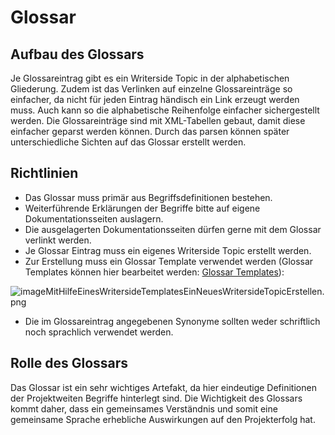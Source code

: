 # Glossar


## Aufbau des Glossars

Je Glossareintrag gibt es ein Writerside Topic in der alphabetischen Gliederung.
Zudem ist das Verlinken auf einzelne Glossareinträge so einfacher,
da nicht für jeden Eintrag händisch ein Link erzeugt werden muss.
Auch kann so die alphabetische Reihenfolge einfacher sichergestellt werden. 
Die Glossareinträge sind mit XML-Tabellen gebaut, damit
diese einfacher geparst werden können. Durch das parsen können später 
unterschiedliche Sichten auf das Glossar erstellt werden.



## Richtlinien

- Das Glossar muss primär aus Begriffsdefinitionen bestehen.
- Weiterführende Erklärungen der Begriffe bitte auf eigene Dokumentationsseiten auslagern.
- Die ausgelagerten Dokumentationsseiten dürfen gerne mit dem Glossar verlinkt werden.
- Je Glossar Eintrag muss ein eigenes Writerside Topic erstellt werden.
- Zur Erstellung muss ein Glossar Template verwendet werden
(Glossar Templates können hier bearbeitet werden: [Glossar Templates](Glossar-Templates.md)):

![imageMitHilfeEinesWritersideTemplatesEinNeuesWritersideTopicErstellen.png](imageMitHilfeEinesWritersideTemplatesEinNeuesWritersideTopicErstellen.png)

- Die im Glossareintrag angegebenen Synonyme sollten weder schriftlich noch sprachlich verwendet werden.

## Rolle des Glossars

Das Glossar ist ein sehr wichtiges Artefakt, da hier eindeutige Definitionen
der Projektweiten Begriffe hinterlegt sind. Die Wichtigkeit des Glossars kommt daher, 
dass ein gemeinsames Verständnis und somit eine gemeinsame Sprache erhebliche
Auswirkungen auf den Projekterfolg hat.
